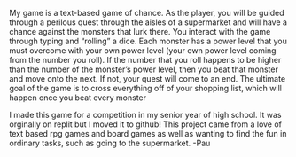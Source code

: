 My game is a text-based game of chance. 
As the player, you will be guided through a perilous quest through the aisles of a supermarket and will have a chance against the monsters that lurk there.
You interact with the game through typing and “rolling” a dice. 
Each monster has a power level that you must overcome with your own power level (your own power level coming from the number you roll). 
If the number that you roll happens to be higher than the number of the monster’s power level, then you beat that monster and move onto the next. 
If not, your quest will come to an end. 
The ultimate goal of the game is to cross everything off of your shopping list, which will happen once you beat every monster

I made this game for a competition in my senior year of high school. It was orginally on replit but I moved it to github!
This project came from a love of text based rpg games and board games as well as wanting to find the fun in ordinary tasks, such as going to the supermarket.
-Pau
